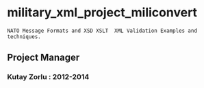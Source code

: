 # military_xml_project_miliconvert

    NATO Message Formats and XSD XSLT  XML Validation Examples and techniques.


## Project Manager 
### Kutay Zorlu :  2012-2014
